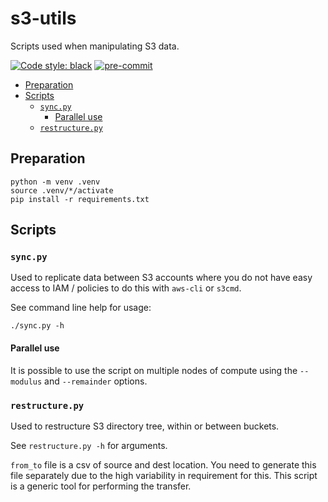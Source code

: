 # s3-utils <!-- omit in toc -->

Scripts used when manipulating S3 data.

[![Code style: black](https://img.shields.io/badge/code%20style-black-000000.svg)](https://github.com/psf/black)
[![pre-commit](https://img.shields.io/badge/pre--commit-enabled-brightgreen?logo=pre-commit)](https://github.com/pre-commit/pre-commit)

- [Preparation](#preparation)
- [Scripts](#scripts)
  - [`sync.py`](#syncpy)
    - [Parallel use](#parallel-use)
  - [`restructure.py`](#restructurepy)

## Preparation

```
python -m venv .venv
source .venv/*/activate
pip install -r requirements.txt
```

## Scripts

### `sync.py`

Used to replicate data between S3 accounts where you do not have easy access to IAM / policies to do this with `aws-cli`
or `s3cmd`.

See command line help for usage:

```
./sync.py -h
```

#### Parallel use

It is possible to use the script on multiple nodes of compute using the `--modulus` and `--remainder` options.

### `restructure.py`

Used to restructure S3 directory tree, within or between buckets.

See `restructure.py -h` for arguments.

`from_to` file is a csv of source and dest location.  You need to generate this file separately due to the high variability
in requirement for this.  This script is a generic tool for performing the transfer.
